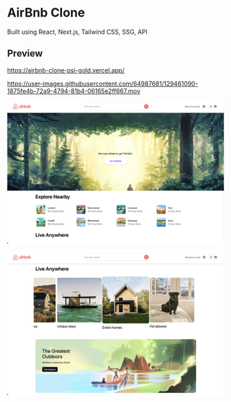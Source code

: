 



# AirBnb Clone

Built using React, Next.js, Tailwind CSS, SSG, API

## Preview

https://airbnb-clone-psi-gold.vercel.app/

https://user-images.githubusercontent.com/64987681/129461090-1875fe4b-72a9-4794-81b4-06165e2ff667.mov

![](imgs/main.png)

![](imgs/bottom.png)
